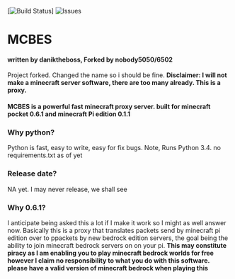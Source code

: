 [![Build Status](https://travis-ci.com/nobody5050/MCBES.svg?branch=development)] ![Issues](https://img.shields.io/github/issues/nobody5050/mcbes)
# MCBES
#### written by daniktheboss, Forked by nobody5050/6502

Project forked. Changed the name so i should be fine. 
**Disclaimer: I will not make a minecraft server software, there are too many already. This is a proxy.**

#### MCBES is a powerful fast minecraft proxy server. built for minecraft pocket 0.6.1 and minecraft Pi edition 0.1.1

### Why python?
Python is fast, easy to write, easy for fix bugs. Note, Runs Python 3.4. no requirements.txt as of yet

### Release date?
NA yet. I may never release, we shall see

### Why 0.6.1?
I anticipate being asked this a lot if I make it work so I might as well answer now. Basically this is a proxy that translates
packets send by minecraft pi edition over to ppackets by new bedrock edition servers, the goal being the ability to join
minecraft bedrock servers on on your pi. **This may constitute piracy as I am enabling you to play minecraft bedrock worlds
for free however I claim no responsibility to what you do with this software. please have a valid version of minecraft bedrock
when playing this**
